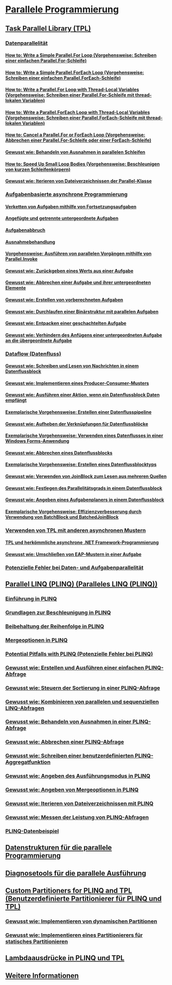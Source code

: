 # [Parallele Programmierung](index.md)
## [Task Parallel Library (TPL)](task-parallel-library-tpl.md)
### [Datenparallelität](data-parallelism-task-parallel-library.md)
#### [How to: Write a Simple Parallel.For Loop (Vorgehensweise: Schreiben einer einfachen Parallel.For-Schleife)](how-to-write-a-simple-parallel-for-loop.md)
#### [How to: Write a Simple Parallel.ForEach Loop (Vorgehensweise: Schreiben einer einfachen Parallel.ForEach-Schleife)](how-to-write-a-simple-parallel-foreach-loop.md)
#### [How to: Write a Parallel.For Loop with Thread-Local Variables (Vorgehensweise: Schreiben einer Parallel.For-Schleife mit thread-lokalen Variablen)](how-to-write-a-parallel-for-loop-with-thread-local-variables.md)
#### [How to: Write a Parallel.ForEach Loop with Thread-Local Variables (Vorgehensweise: Schreiben einer Parallel.ForEach-Schleife mit thread-lokalen Variablen)](how-to-write-a-parallel-foreach-loop-with-thread-local-variables.md)
#### [How to: Cancel a Parallel.For or ForEach Loop (Vorgehensweise: Abbrechen einer Parallel.For-Schleife oder einer ForEach-Schleife)](how-to-cancel-a-parallel-for-or-foreach-loop.md)
#### [Gewusst wie: Behandeln von Ausnahmen in parallelen Schleifen](how-to-handle-exceptions-in-parallel-loops.md)
#### [How to: Speed Up Small Loop Bodies (Vorgehensweise: Beschleunigen von kurzen Schleifenkörpern)](how-to-speed-up-small-loop-bodies.md)
#### [Gewusst wie: Iterieren von Dateiverzeichnissen der Parallel-Klasse](how-to-iterate-file-directories-with-the-parallel-class.md)
### [Aufgabenbasierte asynchrone Programmierung](task-based-asynchronous-programming.md)
#### [Verketten von Aufgaben mithilfe von Fortsetzungsaufgaben](chaining-tasks-by-using-continuation-tasks.md)
#### [Angefügte und getrennte untergeordnete Aufgaben](attached-and-detached-child-tasks.md)
#### [Aufgabenabbruch](task-cancellation.md)
#### [Ausnahmebehandlung](exception-handling-task-parallel-library.md)
#### [Vorgehensweise: Ausführen von parallelen Vorgängen mithilfe von Parallel.Invoke](how-to-use-parallel-invoke-to-execute-parallel-operations.md)
#### [Gewusst wie: Zurückgeben eines Werts aus einer Aufgabe](how-to-return-a-value-from-a-task.md)
#### [Gewusst wie: Abbrechen einer Aufgabe und ihrer untergeordneten Elemente](how-to-cancel-a-task-and-its-children.md)
#### [Gewusst wie: Erstellen von vorberechneten Aufgaben](how-to-create-pre-computed-tasks.md)
#### [Gewusst wie: Durchlaufen einer Binärstruktur mit parallelen Aufgaben](how-to-traverse-a-binary-tree-with-parallel-tasks.md)
#### [Gewusst wie: Entpacken einer geschachtelten Aufgabe](how-to-unwrap-a-nested-task.md)
#### [Gewusst wie: Verhindern des Anfügens einer untergeordneten Aufgabe an die übergeordnete Aufgabe](how-to-prevent-a-child-task-from-attaching-to-its-parent.md)
### [Dataflow (Datenfluss)](dataflow-task-parallel-library.md)
#### [Gewusst wie: Schreiben und Lesen von Nachrichten in einem Datenflussblock](how-to-write-messages-to-and-read-messages-from-a-dataflow-block.md)
#### [Gewusst wie: Implementieren eines Producer-Consumer-Musters](how-to-implement-a-producer-consumer-dataflow-pattern.md)
#### [Gewusst wie: Ausführen einer Aktion, wenn ein Datenflussblock Daten empfängt](how-to-perform-action-when-a-dataflow-block-receives-data.md)
#### [Exemplarische Vorgehensweise: Erstellen einer Datenflusspipeline](walkthrough-creating-a-dataflow-pipeline.md)
#### [Gewusst wie: Aufheben der Verknüpfungen für Datenflussblöcke](how-to-unlink-dataflow-blocks.md)
#### [Exemplarische Vorgehensweise: Verwenden eines Datenflusses in einer Windows Forms-Anwendung](walkthrough-using-dataflow-in-a-windows-forms-application.md)
#### [Gewusst wie: Abbrechen eines Datenflussblocks](how-to-cancel-a-dataflow-block.md)
#### [Exemplarische Vorgehensweise: Erstellen eines Datenflussblocktyps](walkthrough-creating-a-custom-dataflow-block-type.md)
#### [Gewusst wie: Verwenden von JoinBlock zum Lesen aus mehreren Quellen](how-to-use-joinblock-to-read-data-from-multiple-sources.md)
#### [Gewusst wie: Festlegen des Parallelitätsgrads in einem Datenflussblock](how-to-specify-the-degree-of-parallelism-in-a-dataflow-block.md)
#### [Gewusst wie: Angeben eines Aufgabenplaners in einem Datenflussblock](how-to-specify-a-task-scheduler-in-a-dataflow-block.md)
#### [Exemplarische Vorgehensweise: Effizienzverbesserung durch Verwendung von BatchBlock und BatchedJoinBlock](walkthrough-using-batchblock-and-batchedjoinblock-to-improve-efficiency.md)
### [Verwenden von TPL mit anderen asynchronen Mustern](using-tpl-with-other-asynchronous-patterns.md)
#### [TPL und herkömmliche asynchrone .NET Framework-Programmierung](tpl-and-traditional-async-programming.md)
#### [Gewusst wie: Umschließen von EAP-Mustern in einer Aufgabe](how-to-wrap-eap-patterns-in-a-task.md)
### [Potenzielle Fehler bei Daten- und Aufgabenparallelität](potential-pitfalls-in-data-and-task-parallelism.md)
## [Parallel LINQ (PLINQ) (Paralleles LINQ (PLINQ))](parallel-linq-plinq.md)
### [Einführung in PLINQ](introduction-to-plinq.md)
### [Grundlagen zur Beschleunigung in PLINQ](understanding-speedup-in-plinq.md)
### [Beibehaltung der Reihenfolge in PLINQ](order-preservation-in-plinq.md)
### [Mergeoptionen in PLINQ](merge-options-in-plinq.md)
### [Potential Pitfalls with PLINQ (Potenzielle Fehler bei PLINQ)](potential-pitfalls-with-plinq.md)
### [Gewusst wie: Erstellen und Ausführen einer einfachen PLINQ-Abfrage](how-to-create-and-execute-a-simple-plinq-query.md)
### [Gewusst wie: Steuern der Sortierung in einer PLINQ-Abfrage](how-to-control-ordering-in-a-plinq-query.md)
### [Gewusst wie: Kombinieren von parallelen und sequenziellen LINQ-Abfragen](how-to-combine-parallel-and-sequential-linq-queries.md)
### [Gewusst wie: Behandeln von Ausnahmen in einer PLINQ-Abfrage](how-to-handle-exceptions-in-a-plinq-query.md)
### [Gewusst wie: Abbrechen einer PLINQ-Abfrage](how-to-cancel-a-plinq-query.md)
### [Gewusst wie: Schreiben einer benutzerdefinierten PLINQ-Aggregatfunktion](how-to-write-a-custom-plinq-aggregate-function.md)
### [Gewusst wie: Angeben des Ausführungsmodus in PLINQ](how-to-specify-the-execution-mode-in-plinq.md)
### [Gewusst wie: Angeben von Mergeoptionen in PLINQ](how-to-specify-merge-options-in-plinq.md)
### [Gewusst wie: Iterieren von Dateiverzeichnissen mit PLINQ](how-to-iterate-file-directories-with-plinq.md)
### [Gewusst wie: Messen der Leistung von PLINQ-Abfragen](how-to-measure-plinq-query-performance.md)
### [PLINQ-Datenbeispiel](plinq-data-sample.md)
## [Datenstrukturen für die parallele Programmierung](data-structures-for-parallel-programming.md)
## [Diagnosetools für die parallele Ausführung](parallel-diagnostic-tools.md)
## [Custom Partitioners for PLINQ and TPL (Benutzerdefinierte Partitionierer für PLINQ und TPL)](custom-partitioners-for-plinq-and-tpl.md)
### [Gewusst wie: Implementieren von dynamischen Partitionen](how-to-implement-dynamic-partitions.md)
### [Gewusst wie: Implementieren eines Partitionierers für statisches Partitionieren](how-to-implement-a-partitioner-for-static-partitioning.md)
## [Lambdaausdrücke in PLINQ und TPL](lambda-expressions-in-plinq-and-tpl.md)
## [Weitere Informationen](for-further-reading-parallel-programming.md)
